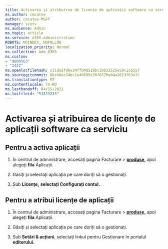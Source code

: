 ```yaml
---
title: Activarea și atribuirea de licențe de aplicații software ca serviciu
ms.author: cmcatee
author: cmcatee-MSFT
manager: scotv
ms.audience: Admin
ms.topic: article
ms.service: o365-administration
ROBOTS: NOINDEX, NOFOLLOW
localization_priority: Normal
ms.collection: Adm_O365
ms.custom:
- "9000563"
- "2422"
ms.openlocfilehash: c31de2fd6e34ffb4d510bc3bb33525e58c1c6557
ms.sourcegitcommit: 8bc60ec34bc1e40685e3976576e04a2623f63a7c
ms.translationtype: MT
ms.contentlocale: ro-RO
ms.lasthandoff: 04/15/2021
ms.locfileid: "51823223"
---
```

# <a name="activate-and-assign-software-as-a-service-app-licenses"></a>Activarea și atribuirea de licențe de aplicații software ca serviciu 

## <a name="to-activate-apps"></a>Pentru a activa aplicații

1. În centrul de administrare, accesați pagina Facturare  >  **[produse,](https://go.microsoft.com/fwlink/p/?linkid=842054)** apoi alegeți **fila** Aplicații.

2. Găsiți și selectați aplicația pe care doriți să o gestionați.

3. Sub **Licențe,** **selectați Configurați contul.**  

## <a name="to-assign-app-licenses"></a>Pentru a atribui licențe de aplicații

1. În centrul de administrare, accesați pagina Facturare  >  **[produse,](https://go.microsoft.com/fwlink/p/?linkid=842054)** apoi alegeți **fila** Aplicații.

2. Găsiți și selectați aplicația pe care doriți să o gestionați.  

3. Sub **Setări & acțiuni**, selectați linkul pentru Gestionare în portalul **editorului.**
